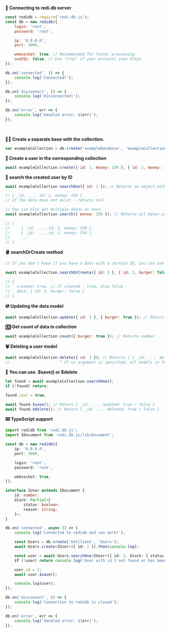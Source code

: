 **🚪 Connecting to redi.db server**

```js
const redidb = require('redi.db.js');
const db = new redidb({
	login: 'root',
	password: 'root',

	ip: '0.0.0.0',
	port: 5000,

	websocket: true, // Recommended for faster processing
	useSSL: false, // Use "true" if your protocol uses https
});

db.on('connected', () => {
	console.log('Connected!');
});

db.on('disconnect', () => {
	console.log('Disconnected!');
});

db.on('error', err => {
	console.log(`Handled error: ${err}`);
});
```

<br>

**👨‍🦳 Create a separate base with the collection.**

```js
var exampleCollection = db.create('exampleDatabase', 'exampleCollection');
```

**👕 Create a user in the corresponding collection**

```js
await exampleCollection.create({ id: 1, money: 150 }, { id: 2, money: 150 }); // Returns first element
```

**👖 search the created user by ID**

```js
await exampleCollection.searchOne({ id: 1 }); // Returns an object with a data;

// { _id: ..., id: 1, money: 150 }
// If the data does not exist - returns null

// You can also get multiple datas at once.
await exampleCollection.search({ money: 150 }); // Returns all datas with money == 150

// [
//     { _id: ..., id: 1, money: 150 },
//     { _id: ..., id: 2, money: 150 },
//     ...
// ]
```

**🩰 searchOrCreate method**

```js
// If you don't know if you have a data with a certain ID, you can use this method.

await exampleCollection.searchOrCreate({ id: 3 }, { id: 3, burger: false });

// {
//   created: true, // If created - true, else false
//   data: { id: 3, burger: false }
// }
```

**💿 Updating the data model**

```js
await exampleCollection.update({ id: 3 }, { burger: true }); // Return [ { _id: ..., updated: true / false } ]
```

**🔟 Get count of data in collection**

```js
await exampleCollection.count({ burger: true }); // Returns number
```

**🗑 Deleting a user model**

```js
await exampleCollection.delete({ id: 3 }); // Returns [ { _id: ..., deleted: true / false } ]
//                      ^ If no argument is specified, all models in the collection will be deleted.
```

**🤞 You can use <Document>.$save() or $delete**

```js
let found = await exampleCollection.searchOne();
if (!found) return;

found.cool = true;

await found.$save(); // Return { _id: ..., updated: true / false }
await found.$delete(); // Return { _id: ..., deleted: true / false }
```

**⌨️ TypeScript support**

```ts
import redidb from 'redi.db.js';
import IDocument from 'redi.db.js/lib/Document';

const db = new redidb({
	ip: '0.0.0.0',
	port: 5000,

	login: 'root',
	password: 'root',

	websocket: true,
});

interface IUser extends IDocument {
	id: number;
	block: Partial<{
		status: boolean;
		reason: string;
	}>;
}

db.on('connected', async () => {
	console.log('Connected to redidb and can work!');

	const Users = db.create('GetClient', 'Users');
	await Users.create<IUser>({ id: 1 }).then(console.log);

	const user = await Users.searchOne<IUser>({ id: 1, block: { status: false } });
	if (!user) return console.log('User with id 1 not found or has been blocked!');

	user.id = 2;
	await user.$save();

	console.log(user);
});

db.on('disconnect', () => {
	console.log('Connection to redidb is closed');
});

db.on('error', err => {
	console.log(`Handled error: ${err}`);
});
```
